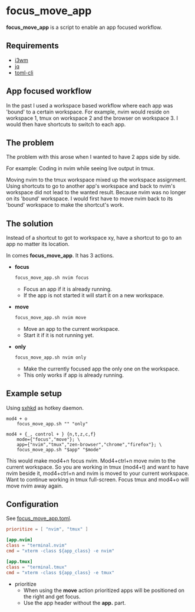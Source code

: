 # focus_move_app

**focus_move_app** is a script to enable an app focused workflow.

## Requirements

- [i3wm](https://i3wm.org)
- [jq](https://github.com/jqlang/jq)
- [toml-cli](https://github.com/gnprice/toml-cli)

## App focused workflow

In the past I used a workspace based workflow where each app was 'bound' to a
certain workspace.
For example, nvim would reside on workspace 1, tmux on workspace 2 and the browser on workspace 3.
I would then have shortcuts to switch to each app.

## The problem

The problem with this arose when I wanted to have 2 apps side by side.

For example: Coding in nvim while seeing live output in tmux.

Moving nvim to the tmux workspace mixed up the workspace assignment.
Using shortcuts to go to another app's workspace and back to nvim's workspace did not lead to the
wanted result.
Because nvim was no longer on its 'bound' workspace.
I would first have to move nvim back to its 'bound' workspace
to make the shortcut's work.

## The solution

Instead of a shortcut to got to workspace xy, have a shortcut to go to an app no
matter its location.

In comes **focus_move_app**. It has 3 actions.

- **focus**

  ```bash
  focus_move_app.sh nvim focus
  ```

  - Focus an app if it is already running.
  - If the app is not started it will start it on a new workspace.

- **move**

  ```bash
  focus_move_app.sh nvim move
  ```

  - Move an app to the current workspace.
  - Start it if it is not running yet.

- **only**

  ```bash
  focus_move_app.sh nvim only
  ```

  - Make the currently focused app the only one on the workspace.
  - This only works if app is already running.

## Example setup

Using [sxhkd](https://github.com/baskerville/sxhkd) as hotkey daemon.

```config
mod4 + o
    focus_move_app.sh "" "only"

mod4 + {_, control + } {n,t,z,c,f}
    mode={"focus","move"}; \
    app={"nvim","tmux","zen-browser","chrome","firefox"}; \
    focus_move_app.sh "$app" "$mode"
```

This would make mod4+n focus nvim. Mod4+ctrl+n move nvim to the current
workspace.
So you are working in tmux (mod4+t) and want to have nvim beside it,
mod4+ctrl+n and nvim is moved to your current workspace.
Want to continue working in tmux full-screen.
Focus tmux and mod4+o will move nvim away again.

## Configuration

See [focus_move_app.toml](focus_move_app.toml).

```toml
prioritize = [ "nvim", "tmux" ]

[app.nvim]
class = "terminal.nvim"
cmd = "xterm -class ${app_class} -e nvim"

[app.tmux]
class = "terminal.tmux"
cmd = "xterm -class ${app_class} -e tmux"
```

- prioritize
  - When using the **move** action prioritized apps will be positioned on the right and get focus.
  - Use the app header without the **app.** part.
